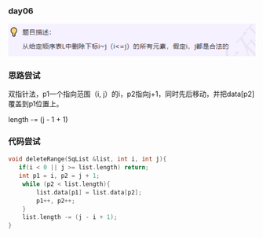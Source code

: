 ### day06

![img.png](img.png)

### 思路尝试

双指针法，p1一个指向范围（i, j）的i，p2指向j+1，同时先后移动，并把data[p2]覆盖到p1位置上。

length -= (j - 1 + 1)

### 代码尝试

```c++
void deleteRange(SqList &list, int i, int j){
   if(i < 0 || j >= list.length) return;
   int p1 = i, p2 = j + 1;
    while (p2 < list.length){
        list.data[p1] = list.data[p2];
        p1++, p2++;
    }
    list.length -= (j - i + 1);
}
```